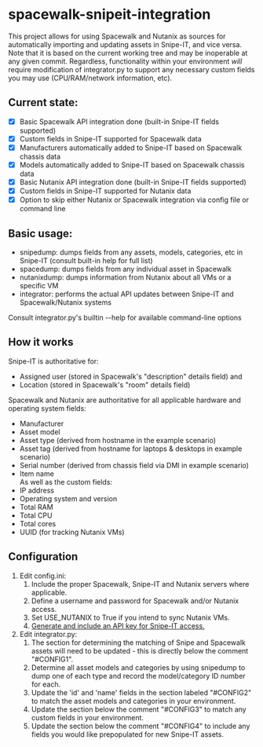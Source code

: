# spacewalk-snipeit-integration
This project allows for using Spacewalk and Nutanix as sources for automatically importing and updating assets in Snipe-IT, and vice versa.
Note that it is based on the current working tree and may be inoperable at any given commit.  Regardless, functionality within
your environment *will* require modification of integrator.py to support any necessary custom fields you may use (CPU/RAM/network information, etc).

## Current state:
- [x] Basic Spacewalk API integration done (built-in Snipe-IT fields supported)
- [x] Custom fields in Snipe-IT supported for Spacewalk data
- [x] Manufacturers automatically added to Snipe-IT based on Spacewalk chassis data
- [x] Models automatically added to Snipe-IT based on Spacewalk chassis data
- [x] Basic Nutanix API integration done (built-in Snipe-IT fields supported)
- [x] Custom fields in Snipe-IT supported for Nutanix data
- [x] Option to skip either Nutanix or Spacewalk integration via config file or command line

## Basic usage:
 - snipedump: dumps fields from any assets, models, categories, etc in Snipe-IT (consult built-in help for full list)
 - spacedump: dumps fields from any individual asset in Spacewalk
 - nutanixdump: dumps information from Nutanix about all VMs or a specific VM
 - integrator: performs the actual API updates between Snipe-IT and Spacewalk/Nutanix systems
  
Consult integrator.py's builtin --help for available command-line options
  
## How it works
Snipe-IT is authoritative for:
* Assigned user (stored in Spacewalk's "description" details field) and
* Location (stored in Spacewalk's "room" details field)

Spacewalk and Nutanix are authoritative for all applicable hardware and operating system fields:
* Manufacturer
* Asset model
* Asset type (derived from hostname in the example scenario)
* Asset tag (derived from hostname for laptops & desktops in example scenario)
* Serial number (derived from chassis field via DMI in example scenario)
* Item name  
As well as the custom fields:
* IP address
* Operating system and version
* Total RAM
* Total CPU
* Total cores
* UUID (for tracking Nutanix VMs)

## Configuration
1. Edit config.ini:
    1. Include the proper Spacewalk, Snipe-IT and Nutanix servers where applicable.
    2. Define a username and password for Spacewalk and/or Nutanix access.
    3. Set USE_NUTANIX to True if you intend to sync Nutanix VMs.
    4. [Generate and include an API key for Snipe-IT access.](https://snipe-it.readme.io/reference#generating-api-tokens)
2. Edit integrator.py:
   1. The section for determining the matching of Snipe and Spacewalk assets will need to be updated - this is directly below the comment "#CONFIG1".
   2. Determine all asset models and categories by using snipedump to dump one of each type and record the model/category ID number for each.
   3. Update the 'id' and 'name' fields in the section labeled "#CONFIG2" to match the asset models and categories in your environment.
   4. Update the section below the comment "#CONFIG3" to match any custom fields in your environment.
   5. Update the section below the comment "#CONFIG4" to include any fields you would like prepopulated for new Snipe-IT assets.

